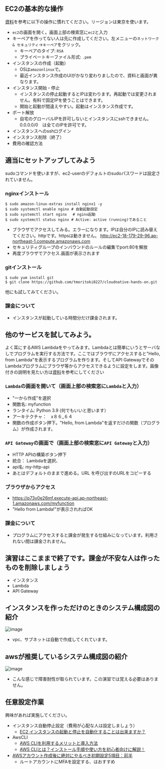 ## EC2の基本的な操作
[資料](https://github.com/kichiram/aws)を参考に以下の操作に慣れてください。リージョンは東京を使います。
- `ec2`の画面を開く。画面上部の検索窓に`ec2`と入力
- キーペアを作ってない人は先に作成してください。左メニューの`ネットワーク & セキュリティ`→`キーペア`をクリック。
  - キーペアのタイプ: `RSA`
  - プライベートキーファイル形式: `.pem`
- インスタンスの作成（起動）
  - OSは`amazonlinux`で。
  - 最近インスタンス作成のUIがかなり変わりましたので、資料と画面が異なります。
- インスタンス開始・停止
  - インスタンスの停止起動するとIPは変わります。再起動では変更されません。有料で固定IPを使うことはできます。
  - 開始と起動が間違えやすい。起動はインスタンス作成です。
- ポート解放
  - 自宅のグローバルIPを許可しないとインスタンスにsshできません。0.0.0.0/0　は全てのIPを許可です。
- インスタンスへのsshログイン
- インスタンス削除（終了）
- 費用の確認方法

## 適当にセットアップしてみよう
sudoコマンドを使いますが、ec2-userのデフォルトのsudoパスワードは設定されていません。
### nginxインストール
```
$ sudo amazon-linux-extras install nginx1 -y 
$ sudo systemctl enable nginx # 自動起動設定
$ sudo systemctl start nginx　 # nginx起動
$ sudo systemctl status nginx # Active: active (running)であること
```
- ブラウザでアクセスしてみる。エラーになります。IPは自分のIPに読み替えてください。httpです。httpsは動きません。
http://ec2-18-179-29-96.ap-northeast-1.compute.amazonaws.com
- セキュリティグループのインバウンドのルールの編集でport:80を解放
- 再度ブラウザでアクセス.画面が表示されます

### gitインストール
```
$ sudo yum install git
$ git clone https://github.com/tmoritoki0227/cloudnative-hands-on.git
```
他にも試してみてください。
### 課金について
- インスタンスが起動している時間分だけ課金されます。

## 他のサービスを試してみよう。
よく耳にするAWS Lambdaをやってみます。Lambdaとは簡単にいうとサーバなしでプログラムを実行する方法です。ここではブラウザにアクセスすると"Hello, from Lambda"を表示するプログラムを作ります。そしてAPI GatewayでそのLambdaプログラムにブラウザ等からアクセスできるように設定をします。画像付きの説明を見たい方は[資料](https://predora005.hatenablog.com/entry/2021/05/08/190000)を参考にしてください

### `Lambda`の画面を開いて（画面上部の検索窓に`Lambda`と入力）
  - "一から作成"を選択
  - 関数名: myfunction
  - ランタイム: Python 3.9   (何でもいいと思います）
  - アーキテクチャ：　x８６_６４
  - 関数の作成ボタン押下。"Hello, from Lambda"を返すだけの関数（プログラム）が作成されます。
### `API Gateway`の画面で（画面上部の検索窓に`API Gateway`と入力）
  - HTTP APIの構築ボタン押下
  - 統合： Lambdaを選択、
  - api名: my-http-api
  - あとはデフォルトのままで進める。URL を呼び出すのURLをコピーする
### ブラウザからアクセス
  - https://p73v0e26mf.execute-api.ap-northeast-1.amazonaws.com/myfunction
  - "Hello from Lambda!"が表示されればOK
### 課金について
  - プログラムにアクセスすると課金が発生する仕組みになっています。利用されない間は課金されません。

## 演習はここままで終了です。課金が不安な人は作ったものを削除しましょう
- インスタンス
- Lambda
- API Gateway

## インスタンスを作っただけのときのシステム構成図の紹介
![image](https://user-images.githubusercontent.com/20149115/163699566-6b8a83c3-ca91-4e92-bd6f-be10d0d5bb13.png)
- vpc、サブネットは自動で作成してくれています。

## awsが推奨しているシステム構成図の紹介
![image](https://user-images.githubusercontent.com/20149115/163699639-9ffaef8b-3363-42e3-832b-9e92907ae501.png)
- こんな感じで障害耐性が取られています。この演習では覚える必要はありません。


## 任意設定作業
興味があれば実施してください。
- インスタンス自動停止設定（費用が心配な人は設定しましょう）
  - [EC2 インスタンスの起動と停止を自動化することは出来ますか？](https://dev.classmethod.jp/articles/tsnote-ec2-ssm-automation/)
- AwsCLI
  - [AWS CLIを利用するメリットと導入方法](https://www.cloudsolution.tokai-com.co.jp/white-paper/2021/0617-239.html)
  - [AWS CLIとは？インストール手順や使い方を初心者向けに解説！](https://udemy.benesse.co.jp/development/system/aws-cli.html)
- [AWSアカウント作成後に絶対にやるべき初期設定5項目：前半](https://kacfg.com/aws-first-config_1/)
  - ルートアカウントにMFAを設定する、はおすすめ
